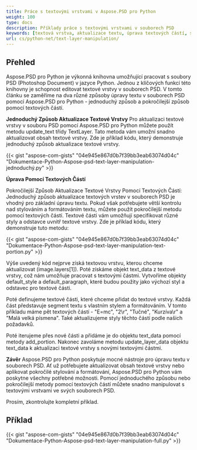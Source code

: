 ```yaml
---
title: Práce s textovými vrstvami v Aspose.PSD pro Python
weight: 100
type: docs
description: Příklady práce s textovými vrstvami v souborech PSD
keywords: [textová vrstva, aktualizace textu, úprava textových částí, styl textu, odstavec textu, psd api, python, ukázkový kód]
url: cs/python-net/text-layer-manipulation/
---
```


## **Přehled**

Aspose.PSD pro Python je výkonná knihovna umožňující pracovat s soubory PSD (Photoshop Document) v jazyce Python. Jednou z klíčových funkcí této knihovny je schopnost editovat textové vrstvy v souborech PSD. V tomto článku se zaměříme na dva různé způsoby úpravy textu v souborech PSD pomocí Aspose.PSD pro Python - jednoduchý způsob a pokročilejší způsob pomocí textových částí.

**Jednoduchý Způsob Aktualizace Textové Vrstvy**
Pro aktualizaci textové vrstvy v souboru PSD pomocí Aspose.PSD pro Python můžete použít metodu update_text třídy TextLayer. Tato metoda vám umožní snadno aktualizovat obsah textové vrstvy. Zde je příklad kódu, který demonstruje jednoduchý způsob aktualizace textové vrstvy.

{{< gist "aspose-com-gists" "04e945e867d0b7f39bb3eab63074d04c" "Dokumentace-Python-Aspose-psd-text-layer-manipulation-jednoduchý.py" >}}

**Úprava Pomocí Textových Částí**

Pokročilejší Způsob Aktualizace Textové Vrstvy Pomocí Textových Částí: Jednoduchý způsob aktualizace textových vrstev v souborech PSD je vhodný pro základní úpravu textu. Pokud však potřebujete větší kontrolu nad stylováním a formátováním textu, můžete použít pokročilejší metodu pomocí textových částí. Textové části vám umožňují specifikovat různé styly a odstavce uvnitř textové vrstvy. Zde je příklad kódu, který demonstruje tuto metodu:

{{< gist "aspose-com-gists" "04e945e867d0b7f39bb3eab63074d04c" "Dokumentace-Python-Aspose-psd-text-layer-manipulation-text-portion.py" >}}

Výše uvedený kód nejprve získá textovou vrstvu, kterou chceme aktualizovat (image.layers[1]). Poté získáme objekt text_data z textové vrstvy, což nám umožňuje pracovat s textovými částmi. Vytvoříme objekty default_style a default_paragraph, které budou použity jako výchozí styl a odstavec pro textové části.

Poté definujeme textové části, které chceme přidat do textové vrstvy. Každá část představuje segment textu s vlastním stylem a formátováním. V tomto příkladu máme pět textových částí - "E=mc", "2\r", "Tučné", "Kurzíva\r" a "Malá velká písmena". Také aktualizujeme styly těchto částí podle našich požadavků.

Poté iterujeme přes nové části a přidáme je do objektu text_data pomocí metody add_portion. Nakonec zavoláme metodu update_layer_data objektu text_data k aktualizaci textové vrstvy s novými textovými částmi.

**Závěr**
Aspose.PSD pro Python poskytuje mocné nástroje pro úpravu textu v souborech PSD. Ať už potřebujete aktualizovat obsah textové vrstvy nebo aplikovat pokročilé stylování a formátování, Aspose.PSD pro Python vám poskytne všechny potřebné možnosti. Pomocí jednoduchého způsobu nebo pokročilejší metody pomocí textových částí můžete snadno manipulovat s textovými vrstvami ve svých souborech PSD.

Prosím, zkontrolujte kompletní příklad.

## **Příklad**
{{< gist "aspose-com-gists" "04e945e867d0b7f39bb3eab63074d04c" "Dokumentace-Python-Aspose-psd-text-layer-manipulation-full.py" >}}
